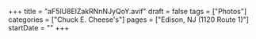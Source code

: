 +++
title = "aF5lU8ElZakRNnNJyQoY.avif"
draft = false
tags = ["Photos"]
categories = ["Chuck E. Cheese's"]
pages = ["Edison, NJ (1120 Route 1)"]
startDate = ""
+++

